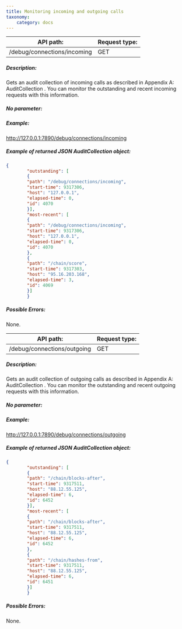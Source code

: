 ```yaml
---
title: Monitoring incoming and outgoing calls
taxonomy:
    category: docs
---
```


 
| API path: | Request type:  |
|------|------|
| /debug/connections/incoming | GET|

 
##### Description: 
Gets an audit collection of incoming calls as described in Appendix A: AuditCollection . You can monitor the outstanding and recent incoming requests with this information. 

 
##### No parameter: 
##### Example: 
http://127.0.0.1:7890/debug/connections/incoming

 
##### Example of returned JSON AuditCollection object: 
```json
{
        "outstanding": [
        {
        "path": "/debug/connections/incoming",
        "start-time": 9317306,
        "host": "127.0.0.1",
        "elapsed-time": 0,
        "id": 4070
        }],
        "most-recent": [
        {
        "path": "/debug/connections/incoming",
        "start-time": 9317306,
        "host": "127.0.0.1",
        "elapsed-time": 0,
        "id": 4070
        },
        {
        "path": "/chain/score",
        "start-time": 9317303,
        "host": "95.16.203.168",
        "elapsed-time": 3,
        "id": 4069
        }]
        }
``` 
##### Possible Errors: 
None.

 
| API path: | Request type:  |
|------|------|
| /debug/connections/outgoing | GET|

 
##### Description: 
Gets an audit collection of outgoing calls as described in Appendix A: AuditCollection . You can monitor the outstanding and recent outgoing requests with this information. 

 
##### No parameter: 
##### Example: 
http://127.0.0.1:7890/debug/connections/outgoing

 
##### Example of returned JSON AuditCollection object: 
```json
{
        "outstanding": [
        {
        "path": "/chain/blocks-after",
        "start-time": 9317511,
        "host": "88.12.55.125",
        "elapsed-time": 6,
        "id": 6452
        }],
        "most-recent": [
        {
        "path": "/chain/blocks-after",
        "start-time": 9317511,
        "host": "88.12.55.125",
        "elapsed-time": 6,
        "id": 6452
        },
        {
        "path": "/chain/hashes-from",
        "start-time": 9317511,
        "host": "88.12.55.125",
        "elapsed-time": 6,
        "id": 6451
        }]
        }
``` 
##### Possible Errors: 
None.

 
